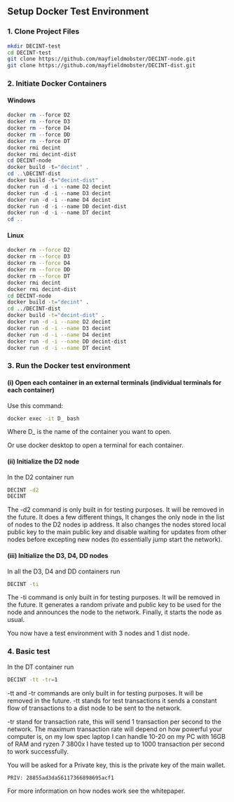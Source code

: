 
## Setup Docker Test Environment
### 1. Clone Project Files
```bash
mkdir DECINT-test
cd DECINT-test
git clone https://github.com/mayfieldmobster/DECINT-node.git
git clone https://github.com/mayfieldmobster/DECINT-dist.git
```
### 2. Initiate Docker Containers

#### Windows
```powershell
docker rm --force D2
docker rm --force D3
docker rm --force D4
docker rm --force DD
docker rm --force DT
docker rmi decint
docker rmi decint-dist
cd DECINT-node
docker build -t="decint" .
cd ..\DECINT-dist
docker build -t="decint-dist" .
docker run -d -i --name D2 decint
docker run -d -i --name D3 decint
docker run -d -i --name D4 decint
docker run -d -i --name DD decint-dist
docker run -d -i --name DT decint
cd ..
```

#### Linux
```bash
docker rm --force D2
docker rm --force D3
docker rm --force D4
docker rm --force DD
docker rm --force DT
docker rmi decint
docker rmi decint-dist
cd DECINT-node
docker build -t="decint" .
cd ../DECINT-dist
docker build -t="decint-dist" .
docker run -d -i --name D2 decint
docker run -d -i --name D3 decint
docker run -d -i --name D4 decint
docker run -d -i --name DD decint-dist
docker run -d -i --name DT decint
```

### 3. Run the Docker test environment

#### (i) Open each container in an external terminals (individual terminals for each container) 

Use this command:
```bash
docker exec -it D_ bash
```
Where D_ is the name of the container you want to open.

Or use docker desktop to open a terminal for each container.

#### (ii) Initialize the D2 node

In the D2 container run
```bash
DECINT -d2
DECINT
```
The -d2 command is only built in for testing purposes. It will be removed in the future.
It does a few different things, It changes the only node in the list of nodes to the D2 nodes ip address. 
It also changes the nodes stored local public key to the main public key and disable waiting for updates from other
nodes before excepting new nodes (to essentially jump start the network).

#### (iii) Initialize the D3, D4, DD nodes

In all the  D3, D4 and DD containers run
```bash
DECINT -ti
```
The -ti command is only built in for testing purposes. It will be removed in the future.
It generates a random private and public key to be used for the node and announces the node to the network. 
Finally, it starts the node as usual.

You now have a test environment with 3 nodes and 1 dist node.

### 4. Basic test
In the DT container run
```bash
DECINT -tt -tr=1
```
-tt and -tr commands are only built in for testing purposes. It will be removed in the future.
-tt stands for test transactions it sends a constant flow of transactions to a dist node to be sent to the network.

-tr stand for transaction rate, this will send 1 transaction per second to the network. 
The maximum transaction rate will depend on how powerful your computer is, on my low spec laptop I can handle 10-20 on 
my PC with 16GB of RAM and ryzen 7 3800x I have tested up to 1000 transaction per second to work successfully. 

You will be asked for a Private key, this is the private key of the main wallet.
```
PRIV: 28855ad3da56117366898695acf1
```

For more information on how nodes work see the whitepaper.